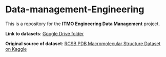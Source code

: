 # Data-management-Engineering

This is a repository for the **ITMO Engineering Data Management** project.

**Link to datasets**: [Google Drive folder](https://drive.google.com/drive/folders/1QAz7jx7AGHJcXc0OftuolaaU4slls4CO?usp=sharing)  

**Original source of dataset**: [RCSB PDB Macromolecular Structure Dataset on Kaggle](https://www.kaggle.com/datasets/samiraalipour/rcsb-pdb-macromolecular-structure-dataset?utm_source=chatgpt.com&select=RCSB_PDB_Macromolecular_Structure_Dataset.csv)
